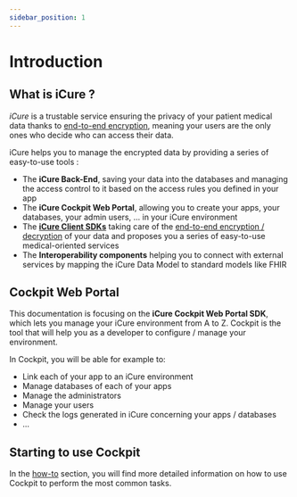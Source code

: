 ```yaml
---
sidebar_position: 1
---
```


# Introduction

## What is iCure ?

*iCure* is a trustable service ensuring the privacy of your patient medical data thanks to [end-to-end encryption](/sdks/explanations/encryption/introduction),
meaning your users are the only ones who decide who can access their data.

iCure helps you to manage the encrypted data by providing a series of easy-to-use tools :
- The **iCure Back-End**, saving your data into the databases and managing the access control to it based on the access
  rules you defined in your app
- The **iCure Cockpit Web Portal**, allowing you to create your apps, your databases,
  your admin users, ... in your iCure environment
- The [**iCure Client SDKs**](/sdks/intro) taking care of the [end-to-end encryption / decryption](/sdks/explanations/encryption/introduction)
  of your data and proposes you a series of easy-to-use medical-oriented services
- The **Interoperability components** helping you to connect with external services by mapping the iCure Data Model to
  standard models like FHIR


## Cockpit Web Portal
This documentation is focusing on the **iCure Cockpit Web Portal SDK**, which lets you manage your iCure environment from 
A to Z.
Cockpit is the tool that will help you as a developer to configure / manage your environment. 

In Cockpit, you will be able for example to: 
- Link each of your app to an iCure environment
- Manage databases of each of your apps
- Manage the administrators
- Manage your users
- Check the logs generated in iCure concerning your apps / databases
- ...

## Starting to use Cockpit

In the [how-to](/sdks/how-to/index) section, you will find more detailed information on how to use Cockpit to perform the most common tasks.
